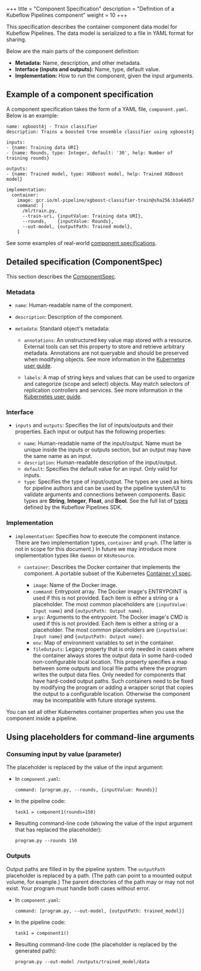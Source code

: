 +++
title = "Component Specification"
description = "Definition of a Kubeflow Pipelines component"
weight = 10
+++

This specification describes the container component data model for Kubeflow
Pipelines. The data model is serialized to a file in YAML format for sharing.

Below are the main parts of the component definition:

* **Metadata:** Name, description, and other metadata.
* **Interface (inputs and outputs):** Name, type, default value.
* **Implementation:** How to run the component, given the input arguments.

## Example of a component specification

A component specification takes the form of a YAML file, `component.yaml`. Below
is an example:

```
name: xgboost4j - Train classifier
description: Trains a boosted tree ensemble classifier using xgboost4j

inputs:
- {name: Training data URI}
- {name: Rounds, type: Integer, default: '30', help: Number of training rounds}

outputs:
- {name: Trained model, type: XGBoost model, help: Trained XGBoost model}

implementation:
  container:
    image: gcr.io/ml-pipeline/xgboost-classifier-train@sha256:b3a64d57
    command: [
      /ml/train.py,
      --train-uri, {inputValue: Training data URI},
      --rounds,    {inputValue: Rounds},
      --out-model, {outputPath: Trained model},
    ]
```

See some examples of real-world 
[component specifications](https://github.com/kubeflow/pipelines/search?q=filename%3Acomponent.yaml&unscoped_q=filename%3Acomponent.yaml).

## Detailed specification (ComponentSpec)

This section describes the 
[ComponentSpec](https://github.com/kubeflow/pipelines/blob/master/sdk/python/kfp/components/_structures.py).

### Metadata

* `name`: Human-readable name of the component.
* `description`: Description of the component.
* `metadata`: Standard object's metadata:

    * `annotations`: An unstructured key value map
        stored with a resource. External tools can set this property to store and
        retrieve arbitrary metadata. Annotations are not queryable and should be
        preserved when modifying objects. See more information in the
        [Kubernetes user guide](http://kubernetes.io/docs/user-guide/annotations).

    * `labels`: A map of string keys and values that can be used to
        organize and categorize (scope and select) objects. May match selectors
        of replication controllers and services. See more information in the
        [Kubernetes user guide](http://kubernetes.io/docs/user-guide/labels).

### Interface

* `inputs` and `outputs`:
    Specifies the list of inputs/outputs and their properties. Each input or
    output has the following properties:

    * `name`: Human-readable name of the input/output. Name must be
        unique inside the inputs or outputs section, but an output may have the
        same name as an input.
    * `description`: Human-readable description of the input/output.
    * `default`: Specifies the default value for an input. Only
        valid for inputs.
    * `type`: Specifies the type of input/output. The types are used
        as hints for pipeline authors and can be used by the pipeline system/UI
        to validate arguments and connections between components. Basic types
        are **String**, **Integer**, **Float**, and **Bool**. See the full list
        of [types](https://github.com/kubeflow/pipelines/blob/master/sdk/python/kfp/dsl/types.py)
        defined by the Kubeflow Pipelines SDK.

### Implementation

* `implementation`: Specifies how to execute the component instance.
    There are two implementation types,  `container` and `graph`. (The latter is
    not in scope for this document.) In future we may introduce more 
    implementation types like `daemon` or `K8sResource`.

    * `container`:
        Describes the Docker container that implements the component. A portable 
        subset of the Kubernetes
        [Container v1 spec](https://kubernetes.io/docs/reference/generated/kubernetes-api/v1.12/#container-v1-core).

        * `image`: Name of the Docker image.
        * `command`: Entrypoint array. The Docker image's
            ENTRYPOINT is used if this is not provided. Each item is either a
            string or a placeholder. The most common placeholders are
            `{inputValue: Input name}` and `{outputPath: Output name}`.
        * `args`: Arguments to the entrypoint. The Docker
            image's CMD is used if this is not provided. Each item is either a
            string or a placeholder. The most common placeholders are
            `{inputValue: Input name}` and `{outputPath: Output name}`.
        * `env`: Map of environment variables to set in the container.
        * `fileOutputs`: Legacy property that is only needed in
            cases where the container always stores the output data in some
            hard-coded non-configurable local location. This property specifies
            a map between some outputs and local file paths where the program
            writes the output data files. Only needed for components that have
            hard-coded output paths. Such containers need to be fixed by
            modifying the program or adding a wrapper script that copies the
            output to a configurable location. Otherwise the component may be
            incompatible with future storage systems.

You can set all other Kubernetes container properties when you
use the component inside a pipeline.

## Using placeholders for command-line arguments

### Consuming input by value (parameter)

The placeholder is replaced by the value of the input argument:

* In `component.yaml`:
  
  ```
  command: [program.py, --rounds, {inputValue: Rounds}]
  ```

* In the pipeline code:

  ```
  task1 = component1(rounds=150)
  ```

* Resulting command-line code (showing the value of the input argument that
  has replaced the placeholder):

  ```
  program.py --rounds 150
  ```

### Outputs

Output paths are filled in by the pipeline system. The `outputPath` placeholder
is replaced by a path. (The path can point to a mounted output volume, for
example.) The parent directories of the path may or may not not exist. Your
program must handle both cases without error.

* In `component.yaml`:

  ```
  command: [program.py, --out-model, {outputPath: trained_model}]
  ```

* In the pipeline code:

  ```
  task1 = component1()
  ```

* Resulting command-line code (the placeholder is replaced by the 
  generated path):

  ```
  program.py --out-model /outputs/trained_model/data
  ```